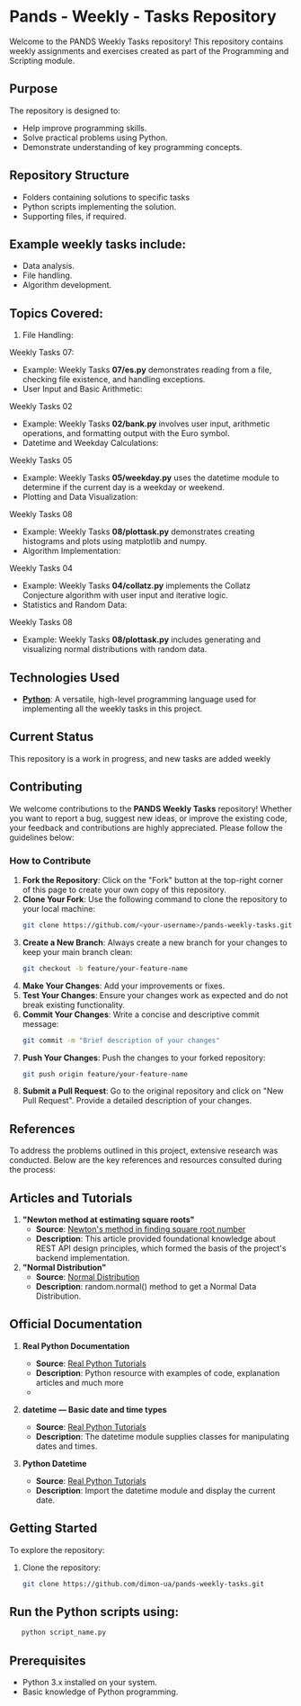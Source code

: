 # Pands - Weekly - Tasks Repository

Welcome to the PANDS Weekly Tasks repository! This repository contains weekly assignments and exercises created as part of the Programming and Scripting module.

## Purpose
The repository is designed to:
- Help improve programming skills.
- Solve practical problems using Python.
- Demonstrate understanding of key programming concepts.

## Repository Structure
- Folders containing solutions to specific tasks
- Python scripts implementing the solution.
- Supporting files, if required.

## Example weekly tasks include:
- Data analysis.
- File handling.
- Algorithm development.

## Topics Covered:
1. File Handling:

Weekly Tasks 07:
- Example: Weekly Tasks **07/es.py** demonstrates reading from a file, checking file existence, and handling exceptions.
- User Input and Basic Arithmetic:

Weekly Tasks 02
- Example: Weekly Tasks **02/bank.py** involves user input, arithmetic operations, and formatting output with the Euro symbol.
- Datetime and Weekday Calculations:

Weekly Tasks 05
- Example: Weekly Tasks **05/weekday.py** uses the datetime module to determine if the current day is a weekday or weekend.
- Plotting and Data Visualization:

Weekly Tasks 08
- Example: Weekly Tasks **08/plottask.py** demonstrates creating histograms and plots using matplotlib and numpy.
- Algorithm Implementation:

Weekly Tasks 04
- Example: Weekly Tasks **04/collatz.py** implements the Collatz Conjecture algorithm with user input and iterative logic.
- Statistics and Random Data:

Weekly Tasks 08
- Example: Weekly Tasks **08/plottask.py** includes generating and visualizing normal distributions with random data.

## Technologies Used
- **[Python](https://www.python.org/)**: A versatile, high-level programming language used for implementing all the weekly tasks in this project.

## Current Status
This repository is a work in progress, and new tasks are added weekly

## Contributing

We welcome contributions to the **PANDS Weekly Tasks** repository! Whether you want to report a bug, suggest new ideas, or improve the existing code, your feedback and contributions are highly appreciated. Please follow the guidelines below:

### How to Contribute
1. **Fork the Repository**: Click on the "Fork" button at the top-right corner of this page to create your own copy of this repository.
2. **Clone Your Fork**: Use the following command to clone the repository to your local machine:
   ```bash
   git clone https://github.com/<your-username>/pands-weekly-tasks.git
   ```
3. **Create a New Branch**: Always create a new branch for your changes to keep your main branch clean:
   ```bash
   git checkout -b feature/your-feature-name
   ```
4. **Make Your Changes**: Add your improvements or fixes.
5. **Test Your Changes**: Ensure your changes work as expected and do not break existing functionality.
6. **Commit Your Changes**: Write a concise and descriptive commit message:
   ```bash
   git commit -m "Brief description of your changes"
   ```
7. **Push Your Changes**: Push the changes to your forked repository:
   ```bash
   git push origin feature/your-feature-name
   ```
8. **Submit a Pull Request**: Go to the original repository and click on "New Pull Request". Provide a detailed description of your changes.

## References

To address the problems outlined in this project, extensive research was conducted. Below are the key references and resources consulted during the process:

## Articles and Tutorials
1. **"Newton method at estimating square roots"**
   - **Source**: [Newton's method in finding square root number](https://www.youtube.com/watch?v=B1Mld-PiG3M)
   - **Description**: This article provided foundational knowledge about REST API design principles, which formed the basis of the project's backend implementation.
2. **"Normal Distribution"**
   - **Source**: [Normal Distribution](https://www.w3schools.com/python/NumPy/numpy_random_normal.asp#:~:text=loc%20%2D%20(Mean)%20where%20the,shape%20of%20the%20returned%20array.)
   - **Description**: random.normal() method to get a Normal Data Distribution.
  
## Official Documentation
1. **Real Python Documentation**
   - **Source**: [Real Python Tutorials](https://realpython.com/)
   - **Description**: Python resource with examples of code, explanation articles and much more
   - 
2. **datetime — Basic date and time types**
   - **Source**: [Real Python Tutorials](https://docs.python.org/3/library/datetime.html)
   - **Description**: The datetime module supplies classes for manipulating dates and times.

3. **Python Datetime**
   - **Source**: [Real Python Tutorials](https://www.w3schools.com/python/python_datetime.asp)
   - **Description**: Import the datetime module and display the current date.

## Getting Started
To explore the repository:
1. Clone the repository:
   ```bash
   git clone https://github.com/dimon-ua/pands-weekly-tasks.git

## Run the Python scripts using:
```bash
   python script_name.py
```

## Prerequisites
- Python 3.x installed on your system.
- Basic knowledge of Python programming.

